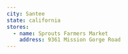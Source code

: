 ```yaml
---
city: Santee
state: california
stores:
  - name: Sprouts Farmers Market
    address: 9361 Mission Gorge Road
---
```

